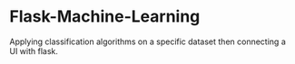 # Flask-Machine-Learning
Applying classification algorithms on a specific dataset then connecting a UI with flask.
